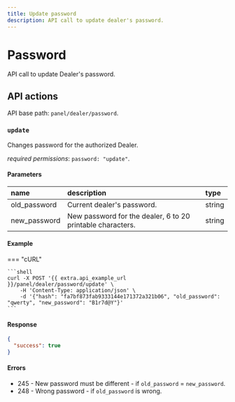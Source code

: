 ```yaml
---
title: Update password
description: API call to update dealer's password.
---
```


# Password

API call to update Dealer's password.


## API actions

API base path: `panel/dealer/password`.

### `update`

Changes password for the authorized Dealer. 

*required permissions*: `password: "update"`.

#### Parameters

| name         | description                                                | type   |
|:-------------|:-----------------------------------------------------------|:-------|
| old_password | Current dealer's password.                                 | string |
| new_password | New password for the dealer, 6 to 20 printable characters. | string |

#### Example

=== "cURL"

    ```shell
    curl -X POST '{{ extra.api_example_url }}/panel/dealer/password/update' \
        -H 'Content-Type: application/json' \
        -d '{"hash": "fa7bf873fab9333144e171372a321b06", "old_password": "qwerty", "new_password": "B1r7d@Y"}'
    ```

#### Response

```json
{
  "success": true
}
```

#### Errors

* 245 - New password must be different - if `old_password` = `new_password`.
* 248 - Wrong password - if `old_password` is wrong.
